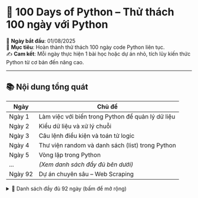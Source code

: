 # 🐍 100 Days of Python – Thử thách 100 ngày với Python

📅 **Ngày bắt đầu**: 01/08/2025  
📌 **Mục tiêu**: Hoàn thành thử thách 100 ngày code Python liên tục.  
✍️ **Cam kết**: Mỗi ngày thực hiện 1 bài học hoặc dự án nhỏ, tích lũy kiến thức Python từ cơ bản đến nâng cao.

---

## 📚 Nội dung tổng quát

| Ngày | Chủ đề |
|------|--------|
| Ngày 1 | Làm việc với biến trong Python để quản lý dữ liệu |
| Ngày 2 | Kiểu dữ liệu và xử lý chuỗi |
| Ngày 3 | Câu lệnh điều kiện và toán tử logic |
| Ngày 4 | Thư viện random và danh sách (list) trong Python |
| Ngày 5 | Vòng lặp trong Python |
| ... | *(Xem danh sách đầy đủ bên dưới)* |
| Ngày 92 | Dự án chuyên sâu – Web Scraping |

<details>
<summary>📜 Danh sách đầy đủ 92 ngày (bấm để mở rộng) </summary>
  
Day 1 - Working with Variables in Python to Manage Data

Day 2 - Understanding Data Types and How to Manipulate Strings

Day 3 - Control Flow and Logical Operators

Day 4 - Randomisation and Python Lists

Day 5 - Python Loops

Day 6 - Python Functions & Karel

Day 7 - Hangman

Day 8 - Function Parameters & Caesar Cipher

Day 9 - Dictionaries, Nesting and the Secret Auction

Day 10 - Function Return Values and the Calculator Project

Day 11 - Blackjack Capstone Project

Day 12 - Scope and Namespacing in Python

Day 13 - Debugging: How to Find and Fix Errors in your Code

Day 14 - Higher Lower Game Project

Day 15 - Local Development Environment Setup & the Coffee Machine

Day 16 - Object Oriented Programming (OOP)

Day 17 - The Quiz Project & the Benefits of OOP

Day 18 - Turtle & the Graphical User Interface (GUI)

Day 19 - Instances, State and Higher Order Functions

Day 20 - Build the Snake Game Part 1: Animation & Coordinates

Day 21 - Build the Snake Game Part 2: Inheritance & List Slicing

Day 22 - Build Pong: The Famous Arcade Game

Day 23 - The Turtle Crossing Capstone Project

Day 24 - Files, Directories and Paths

Day 25 - Working with CSV Data and the Pandas Library

Day 26 - List Comprehension and the NATO Alphabet

Day 27 - Tkinter, *args, **kwargs and Creating GUI Programs

Day 28 - Tkinter, Dynamic Typing and the Pomodoro GUI Application

Day 29 - Building a Password Manager GUI App with Tkinter

Day 30 - Errors, Exceptions and JSON Data: Improving the Password Manager

Day 31 - Flash Card App Capstone Project

Day 32 - Send Email (smtplib) & Manage Dates (datetime)

Day 33 - API Endpoints & API Parameters - ISS Overhead Notifier

Day 34 - API Practice - Creating a GUI Quiz App

Day 35 - Keys, Authentication & Environment Variables: Send SMS

Day 36 - Stock Trading News Alert Project

Day 37 - Habit Tracking Project: API Post Requests & Headers

Day 38 - Workout Tracking Using Google Sheets

Day 39 - Capstone Part 1: Flight Deal Finder

Day 40 - Capstone Part 2: Flight Club

Day 41 - Introduction to HTML

Day 42 - Intermediate HTML

Day 43 - Introduction to CSS

Day 44 - Intermediate CSS

Day 45 - Web Scraping with Beautiful Soup

Day 46 - Create a Spotify Playlist using the Musical Time Machine

Day 47 - Create an Automated Amazon Price Tracker

Day 48 - Selenium Webdriver Browser and Game Playing Bot

Day 49 - Automating Job Applications on LinkedIn

Day 50 - Auto Tinder Swiping Bot

Day 51 - Internet Speed Twitter Complaint Bot

Day 52 - Instagram Follower Bot

Day 53 - Data Entry Job Automation

Day 54 - Introduction to Web Development with Flask

Day 55 - HTML & URL Parsing in Flask and the Higher Lower Game

Day 56 - Rendering HTML/Static files and Using Website Templates

Day 57 - Templating with Jinja in Flask Applications

Day 58 - Bootstrap

Day 59 - Blog Capstone Project Part 2 - Adding Styling

Day 60 - POST Requests with Flask and HTML Forms

Day 61 - Building Advanced Forms with Flask-WTForms

Day 62 - Flask, WTForms, Bootstrap and CSV - Coffee & Wifi Project

Day 63 - Databases and with SQLite and SQLAlchemy

Day 64 - My Top 10 Movies Website

Day 65 - How to Create a Website that People will Love

Day 66 - Building Your Own API with RESTful Routing

Day 67 - Blog Capstone Project Part 3 - RESTful Routing

Day 68 - Authentication with Flask

Day 69 - Blog Capstone Project Part 4 - Adding Users

Day 70 - Deploying Your Web Application with Digital Ocean

Day 71 - Data Exploration with Pandas: College Major v.s. Your Salary

Day 72 - Data Visualisation with Matplotlib: Programming Languages

Day 73 - Aggregate & Merge Data with Pandas: Analyse the LEGO Dataset

Day 74 - Google Trends Data: Resampling and Visualising Time Series

Day 75 - Beautiful Plotly Charts & Analysing the Android App Store

Day 76 - Computation with NumPy and N-Dimensional Arrays

Day 77 - Linear Regression and Data Visualisation with Seaborn

Day 78 - Analysing the Nobel Prize with Plotly, Matplotlib & Seaborn

Day 79 - The Tragic Discovery of Handwashing: t-Tests & Distributions

Day 80 - Capstone Project - Predict House Prices

Day 81 - Professional Portfolio Project - (Python Scripting)

Day 82 - Professional Portfolio Project - (Python Web Development)

Day 83 - Professional Portfolio Project - (Python Scripting)

Day 84 - Professional Portfolio Project - (GUI)

Day 85 - Professional Portfolio Project - (GUI)

Day 86 - Professional Portfolio Project - (Game)

Day 87 - Professional Portfolio Project - (Web Development)

Day 88 - Professional Portfolio Project - (Web Development)

Day 89 - Professional Portfolio Project - (GUI Desktop App)

Day 90 - Professional Portfolio Project - (HTTP Requests & APIs)

Day 91 - Professional Portfolio Project - (Image Processing & Data Science)

Day 92 - Professional Portfolio Project - (Web Scraping)
